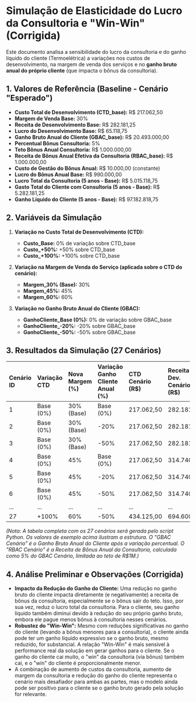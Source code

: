 # Simulação de Elasticidade do Lucro da Consultoria e "Win-Win" (Corrigida)

Este documento analisa a sensibilidade do lucro da consultoria e do ganho líquido do cliente (Termoelétrica) a variações nos custos de desenvolvimento, na margem de venda dos serviços e no **ganho bruto anual do próprio cliente** (que impacta o bônus da consultoria).

## 1. Valores de Referência (Baseline - Cenário "Esperado")

*   **Custo Total de Desenvolvimento (CTD_base):** R$ 217.062,50
*   **Margem de Venda Base:** 30%
*   **Receita de Desenvolvimento Base:** R$ 282.181,25
*   **Lucro do Desenvolvimento Base:** R$ 65.118,75
*   **Ganho Bruto Anual do Cliente (GBAC_base):** R$ 20.493.000,00
*   **Percentual Bônus Consultoria:** 5%
*   **Teto Bônus Anual Consultoria:** R$ 1.000.000,00
*   **Receita de Bônus Anual Efetiva da Consultoria (RBAC_base):** R$ 1.000.000,00
*   **Custo de Gestão do Bônus Anual:** R$ 10.000,00 (constante)
*   **Lucro do Bônus Anual Base:** R$ 990.000,00
*   **Lucro Total da Consultoria (5 anos - Base):** R$ 5.015.118,75
*   **Gasto Total do Cliente com Consultoria (5 anos - Base):** R$ 5.282.181,25
*   **Ganho Líquido do Cliente (5 anos - Base):** R$ 97.182.818,75

## 2. Variáveis da Simulação

1.  **Variação no Custo Total de Desenvolvimento (CTD):**
    *   **Custo_Base:** 0% de variação sobre CTD_base
    *   **Custo_+50%:** +50% sobre CTD_base
    *   **Custo_+100%:** +100% sobre CTD_base

2.  **Variação na Margem de Venda do Serviço (aplicada sobre o CTD do cenário):**
    *   **Margem_30% (Base):** 30%
    *   **Margem_45%:** 45%
    *   **Margem_60%:** 60%

3.  **Variação no Ganho Bruto Anual do Cliente (GBAC):**
    *   **GanhoCliente_Base (0%):** 0% de variação sobre GBAC_base
    *   **GanhoCliente_-20%:** -20% sobre GBAC_base
    *   **GanhoCliente_-50%:** -50% sobre GBAC_base

## 3. Resultados da Simulação (27 Cenários)

| Cenário ID | Variação CTD | Nova Margem (%) | Variação Ganho Cliente Anual (%) | CTD Cenário (R$) | Receita Dev. Cenário (R$) | Lucro Dev. Cenário (R$) | GBAC Cenário (R$) | RBAC Cenário (R$) | Lucro Bônus Total Cenário (5a) (R$) | **Lucro Total Consultoria (5a) (R$)** | Gasto Cliente Total (5a) (R$) | **Ganho Líquido Cliente (5a) (R$)** |
| :--------- | :----------- | :-------------- | :----------------------------- | :--------------- | :------------------------ | :---------------------- | :---------------- | :---------------- | :------------------------------------- | :--------------------------------------- | :------------------------------- | :------------------------------------ |
| 1          | Base (0%)    | 30% (Base)      | Base (0%)                      | 217.062,50       | 282.181,25                | 65.118,75               | 20.493.000,00     | 1.000.000,00      | 4.950.000,00                           | **5.015.118,75**                         | 5.282.181,25                     | **97.182.818,75**                     |
| 2          | Base (0%)    | 30% (Base)      | -20%                           | 217.062,50       | 282.181,25                | 65.118,75               | 16.394.400,00     | 819.720,00        | 4.048.600,00                           | **4.113.718,75**                         | 4.380.781,25                     | **77.591.218,75**                     |
| 3          | Base (0%)    | 30% (Base)      | -50%                           | 217.062,50       | 282.181,25                | 65.118,75               | 10.246.500,00     | 512.325,00        | 2.511.625,00                           | **2.576.743,75**                         | 2.843.806,25                     | **48.388.693,75**                     |
| 4          | Base (0%)    | 45%             | Base (0%)                      | 217.062,50       | 314.740,63                | 97.678,13               | 20.493.000,00     | 1.000.000,00      | 4.950.000,00                           | **5.047.678,13**                         | 5.314.740,63                     | **97.150.259,38**                     |
| 5          | Base (0%)    | 45%             | -20%                           | 217.062,50       | 314.740,63                | 97.678,13               | 16.394.400,00     | 819.720,00        | 4.048.600,00                           | **4.146.278,13**                         | 4.413.340,63                     | **77.558.659,38**                     |
| 6          | Base (0%)    | 45%             | -50%                           | 217.062,50       | 314.740,63                | 97.678,13               | 10.246.500,00     | 512.325,00        | 2.511.625,00                           | **2.609.303,13**                         | 2.876.365,63                     | **48.356.134,38**                     |
| ...        | ...          | ...             | ...                            | ...              | ...                       | ...                     | ...               | ...               | ...                                    | **...**                                  | ...                              | **...**                               |
| 27         | +100%        | 60%             | -50%                           | 434.125,00       | 694.600,00                | 260.475,00              | 10.246.500,00     | 512.325,00        | 2.511.625,00                           | **2.772.100,00**                         | 3.256.225,00                     | **47.976.275,00**                     |

*(Nota: A tabela completa com os 27 cenários será gerada pelo script Python. Os valores de exemplo acima ilustram a estrutura. O "GBAC Cenário" é o Ganho Bruto Anual do Cliente *após* a variação percentual. O "RBAC Cenário" é a Receita de Bônus Anual da Consultoria, calculada como 5% do GBAC Cenário, limitada ao teto de R$1M.)*

## 4. Análise Preliminar e Observações (Corrigida)

*   **Impacto da Redução do Ganho do Cliente:** Uma redução no ganho bruto do cliente impacta diretamente (e negativamente) a receita de bônus da consultoria, especialmente se o bônus sair do teto. Isso, por sua vez, reduz o lucro total da consultoria. Para o cliente, seu ganho líquido também diminui devido à redução do seu próprio ganho bruto, embora ele pague menos bônus à consultoria nesses cenários.
*   **Robustez do "Win-Win":** Mesmo com reduções significativas no ganho do cliente (levando a bônus menores para a consultoria), o cliente ainda pode ter um ganho líquido expressivo se o ganho bruto, mesmo reduzido, for substancial. A relação "Win-Win" é mais sensível à performance real da solução em gerar ganhos para o cliente. Se o ganho do cliente cai muito, o "win" da consultoria (via bônus) também cai, e o "win" do cliente é proporcionalmente menor.
*   A combinação de aumento de custos da consultoria, aumento de margem da consultoria e redução do ganho do cliente representa o cenário mais desafiador para ambas as partes, mas o modelo ainda pode ser positivo para o cliente se o ganho bruto gerado pela solução for relevante.


